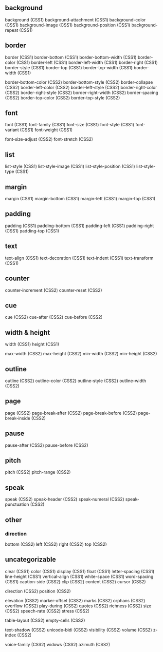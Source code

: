 ## background

background (CSS1)
background-attachment (CSS1)
background-color (CSS1)
background-image (CSS1)
background-position (CSS1)
background-repeat (CSS1)

## border

border (CSS1)
border-bottom (CSS1)
border-bottom-width (CSS1)
border-color (CSS1)
border-left (CSS1)
border-left-width (CSS1)
border-right (CSS1)
border-style (CSS1)
border-top (CSS1)
border-top-width (CSS1)
border-width (CSS1)

border-bottom-color (CSS2)
border-bottom-style (CSS2)
border-collapse (CSS2)
border-left-color (CSS2)
border-left-style (CSS2)
border-right-color (CSS2)
border-right-style (CSS2)
border-right-width (CSS2)
border-spacing (CSS2)
border-top-color (CSS2)
border-top-style (CSS2)

## font

font (CSS1)
font-family (CSS1)
font-size (CSS1)
font-style (CSS1)
font-variant (CSS1)
font-weight (CSS1)

font-size-adjust (CSS2)
font-stretch (CSS2)

## list

list-style (CSS1)
list-style-image (CSS1)
list-style-position (CSS1)
list-style-type (CSS1)

## margin

margin (CSS1)
margin-bottom (CSS1)
margin-left (CSS1)
margin-top (CSS1)

## padding

padding (CSS1)
padding-bottom (CSS1)
padding-left (CSS1)
padding-right (CSS1)
padding-top (CSS1)

## text

text-align (CSS1)
text-decoration (CSS1)
text-indent (CSS1)
text-transform (CSS1)

## counter

counter-increment (CSS2)
counter-reset (CSS2)

## cue

cue (CSS2)
cue-after (CSS2)
cue-before (CSS2)

## width & height

width (CSS1)
height (CSS1)

max-width (CSS2)
max-height (CSS2)
min-width (CSS2)
min-height (CSS2)

## outline

outline (CSS2)
outline-color (CSS2)
outline-style (CSS2)
outline-width (CSS2)

## page

page (CSS2)
page-break-after (CSS2)
page-break-before (CSS2)
page-break-inside (CSS2)

## pause

pause-after (CSS2)
pause-before (CSS2)

## pitch

pitch (CSS2)
pitch-range (CSS2)

## speak

speak (CSS2)
speak-header (CSS2)
speak-numeral (CSS2)
speak-punctuation (CSS2)

## other

### direction

bottom (CSS2)
left (CSS2)
right (CSS2)
top (CSS2)

## uncategorizable

clear (CSS1)
color (CSS1)
display (CSS1)
float (CSS1)
letter-spacing (CSS1)
line-height (CSS1)
vertical-align (CSS1)
white-space (CSS1)
word-spacing (CSS1)
caption-side (CSS2)
clip (CSS2)
content (CSS2)
cursor (CSS2)

direction (CSS2)
position (CSS2)

elevation (CSS2)
marker-offset (CSS2)
marks (CSS2)
orphans (CSS2)
overflow (CSS2)
play-during (CSS2)
quotes (CSS2)
richness (CSS2)
size (CSS2)
speech-rate (CSS2)
stress (CSS2)

table-layout (CSS2)
empty-cells (CSS2)

text-shadow (CSS2)
unicode-bidi (CSS2)
visibility (CSS2)
volume (CSS2)
z-index (CSS2)

voice-family (CSS2)
widows (CSS2)
azimuth (CSS2)
